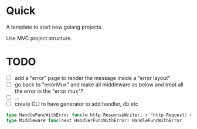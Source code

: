 # Quick

A template to start new golang projects.

Use MVC project structure.

# TODO

- [ ] add a "error" page to render the message inside a "error layout"
- [ ] go back to "errorMux" and make all middleware as below and treat all the error in the "error mux"?
- [ ] ...
- [ ] create CLI to have generator to add handler, db etc

```go
type HandleFuncWithError func(w http.ResponseWriter, r *http.Request) error
type Middleware func(next HandlerFuncWithError) HandleFuncWithError
```
